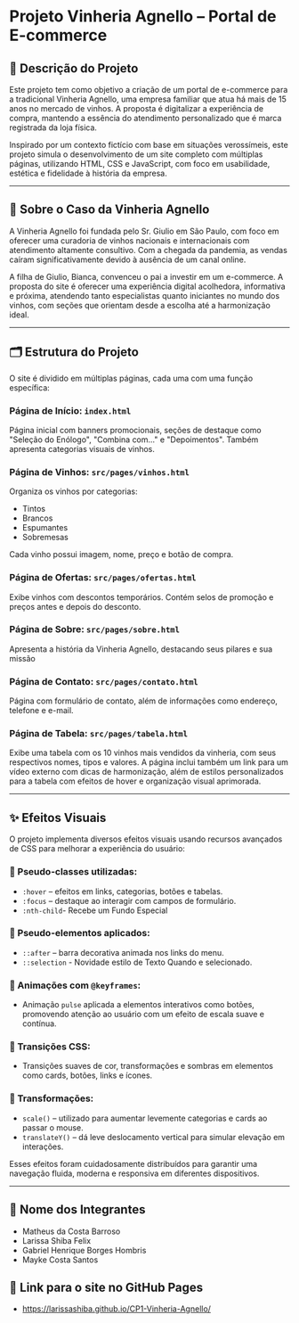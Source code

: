 # Projeto Vinheria Agnello – Portal de E-commerce

## 📝 Descrição do Projeto

Este projeto tem como objetivo a criação de um portal de e-commerce para a tradicional Vinheria Agnello, uma empresa familiar que atua há mais de 15 anos no mercado de vinhos. A proposta é digitalizar a experiência de compra, mantendo a essência do atendimento personalizado que é marca registrada da loja física.

Inspirado por um contexto fictício com base em situações verossímeis, este projeto simula o desenvolvimento de um site completo com múltiplas páginas, utilizando HTML, CSS e JavaScript, com foco em usabilidade, estética e fidelidade à história da empresa.

---

## 🍷 Sobre o Caso da Vinheria Agnello

A Vinheria Agnello foi fundada pelo Sr. Giulio em São Paulo, com foco em oferecer uma curadoria de vinhos nacionais e internacionais com atendimento altamente consultivo. Com a chegada da pandemia, as vendas caíram significativamente devido à ausência de um canal online. 

A filha de Giulio, Bianca, convenceu o pai a investir em um e-commerce. A proposta do site é oferecer uma experiência digital acolhedora, informativa e próxima, atendendo tanto especialistas quanto iniciantes no mundo dos vinhos, com seções que orientam desde a escolha até a harmonização ideal.

---

## 🗂️ Estrutura do Projeto

O site é dividido em múltiplas páginas, cada uma com uma função específica:

### Página de Início: `index.html`
Página inicial com banners promocionais, seções de destaque como "Seleção do Enólogo", "Combina com..." e "Depoimentos". Também apresenta categorias visuais de vinhos.

### Página de Vinhos: `src/pages/vinhos.html`
Organiza os vinhos por categorias:
- Tintos
- Brancos
- Espumantes
- Sobremesas

Cada vinho possui imagem, nome, preço e botão de compra.

### Página de Ofertas: `src/pages/ofertas.html`
Exibe vinhos com descontos temporários. Contém selos de promoção e preços antes e depois do desconto.

### Página de Sobre: `src/pages/sobre.html`
Apresenta a história da Vinheria Agnello, destacando seus pilares e sua missão

### Página de Contato: `src/pages/contato.html`
Página com formulário de contato, além de informações como endereço, telefone e e-mail.

### Página de Tabela: `src/pages/tabela.html`
Exibe uma tabela com os 10 vinhos mais vendidos da vinheria, com seus respectivos nomes, tipos e valores. A página inclui também um link para um vídeo externo com dicas de harmonização, além de estilos personalizados para a tabela com efeitos de hover e organização visual aprimorada.

---

## ✨ Efeitos Visuais

O projeto implementa diversos efeitos visuais usando recursos avançados de CSS para melhorar a experiência do usuário:

### 🎯 Pseudo-classes utilizadas:
- `:hover` – efeitos em links, categorias, botões e tabelas.
- `:focus` – destaque ao interagir com campos de formulário.
- `:nth-child`- Recebe um Fundo Especial

### 🎯 Pseudo-elementos aplicados:
- `::after` – barra decorativa animada nos links do menu.
- `::selection` - Novidade estilo de Texto Quando e selecionado.

### 💫 Animações com `@keyframes`:
- Animação `pulse` aplicada a elementos interativos como botões, promovendo atenção ao usuário com um efeito de escala suave e contínua.

### 🔄 Transições CSS:
- Transições suaves de cor, transformações e sombras em elementos como cards, botões, links e ícones.

### 🎢 Transformações:
- `scale()` – utilizado para aumentar levemente categorias e cards ao passar o mouse.
- `translateY()` – dá leve deslocamento vertical para simular elevação em interações.
  
Esses efeitos foram cuidadosamente distribuídos para garantir uma navegação fluida, moderna e responsiva em diferentes dispositivos.

---

## 👥 Nome dos Integrantes
-  Matheus da Costa Barroso
-  Larissa Shiba Felix
-  Gabriel Henrique Borges Hombris
-  Mayke Costa Santos

## 🔗 Link para o site no GitHub Pages
- https://larissashiba.github.io/CP1-Vinheria-Agnello/
